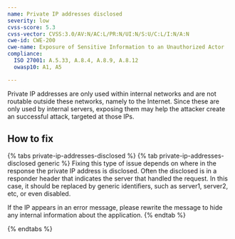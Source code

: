 ```yaml
---
name: Private IP addresses disclosed
severity: low
cvss-score: 5.3
cvss-vector: CVSS:3.0/AV:N/AC:L/PR:N/UI:N/S:U/C:L/I:N/A:N
cwe-id: CWE-200
cwe-name: Exposure of Sensitive Information to an Unauthorized Actor
compliance:
  ISO 27001: A.5.33, A.8.4, A.8.9, A.8.12
  owasp10: A1, A5

---            
```


Private IP addresses are only used within internal networks and are not routable outside these networks, namely to the Internet. Since these are only used by internal servers, exposing them may help the attacker create an successful attack, targeted at those IPs.

## How to fix

{% tabs private-ip-addresses-disclosed %}
{% tab private-ip-addresses-disclosed generic %}
Fixing this type of issue depends on where in the response the private IP address is disclosed. Often the disclosed is in a responder header that indicates the server that handled the request. In this case, it should be replaced by generic identifiers, such as server1, server2, etc, or even disabled.

If the IP appears in an error message, please rewrite the message to hide any internal information about the application.
{% endtab %}

{% endtabs %}
